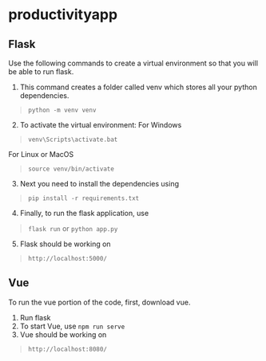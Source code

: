 # productivityapp

## Flask 
Use the following commands to create a virtual environment so that you will be able to run flask. 

1. This command creates a folder called venv which stores all your python dependencies.
>`python -m venv venv`

2. To activate the virtual environment:
For Windows
>`venv\Scripts\activate.bat`

For Linux or MacOS
> `source venv/bin/activate`

3. Next you need to install the dependencies using
>`pip install -r requirements.txt`

4. Finally, to run the flask application, use
>`flask run`
or 
>`python app.py`

5. Flask should be working on 
> `http://localhost:5000/`

## Vue
To run the vue portion of the code, first, download vue. 

1. Run flask
2. To start Vue, use
`npm run serve`
3. Vue should be working on
> `http://localhost:8080/`
